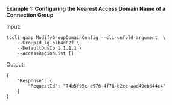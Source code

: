 **Example 1: Configuring the Nearest Access Domain Name of a Connection Group**



Input: 

```
tccli gaap ModifyGroupDomainConfig --cli-unfold-argument  \
    --GroupId lg-b7h4d02f \
    --DefaultDnsIp 1.1.1.1 \
    --AccessRegionList []
```

Output: 
```
{
    "Response": {
        "RequestId": "74b5f95c-e976-4f78-b2ee-aad49eb844c4"
    }
}
```

